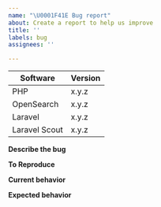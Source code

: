 ```yaml
---
name: "\U0001F41E Bug report"
about: Create a report to help us improve
title: ''
labels: bug
assignees: ''

---
```


<!-- 
- Please do not report a bug if you are using PHP, OpenSearch, Laravel or Scout versions, which are not compatible.
- Please fill in this template in order to help us to understand and reproduce the issue.
- Please do not post code as a screenshot, post it as text instead (using proper Markdown).
-->

| Software         | Version
| --------------| ---------------
| PHP                 | x.y.z
| OpenSearch  | x.y.z
| Laravel            | x.y.z
| Laravel Scout | x.y.z

**Describe the bug**
<!-- A clear and concise description of what the bug is. -->

**To Reproduce**
<!-- Steps to reproduce the behavior. -->

**Current behavior**
<!-- A clear and concise description of what is currently happening. -->

**Expected behavior**
<!-- A clear and concise description of what you expect to happen. -->
